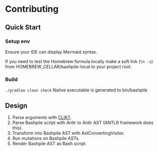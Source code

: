 # Contributing

## Quick Start
### Setup env

Ensure your IDE can display Mermaid syntax.

If you need to test the Homebrew formula locally make a soft link (`ln -s`) from HOMEBREW_CELLAR/bashpile-local
to your project root.

### Build
`./gradlew clean check`
Native executable is generated to bin/bashpile

## Design

1. Parse arguments with [CLIKT](https://ajalt.github.io/clikt/).  
2. Parse Bashpile script with Antlr to Antlr AST (ANTLR framework does this).
3. Transform into Bashpile AST with AstConvertingVisitor.
4. Run mutations on Bashpile ASTs.
5. Render Bashpile AST as Bash script.